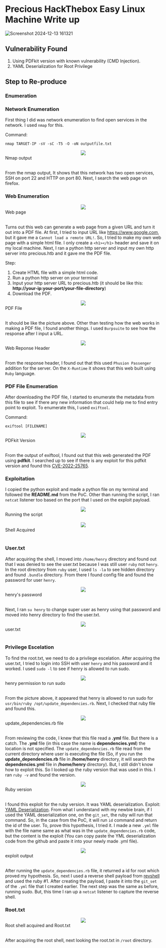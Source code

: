 # Precious HackThebox Easy Linux Machine Write up

![Screenshot 2024-12-13 161321](https://github.com/user-attachments/assets/bc3311ec-84c3-49b9-9fbe-8f50ae32984f)

## Vulnerability Found
1. Using PDFkit version with known vulnerability (CMD Injection).
2. YAML Deserialization for Root Privilege

## Step to Re-produce

### Enumeration

### Network Enumeration

First thing I did was network enumeration to find open services in the network. I used `nmap` for this.

Command:

    nmap TARGET-IP -sV -sC -T5 -O -oN outputfile.txt

<div align="center">
  <img src="https://github.com/user-attachments/assets/7fbe4c98-63f4-41a2-a82d-2fcabdc0b3da">
</div>
<div>
  Nmap output
</div>
</br>

From the nmap output, It shows that this network has two open services, SSH on port 22 and HTTP on port 80. Next, I search the web page on firefox.

### Web Enumeration

<div align="center">
  <img src="https://github.com/user-attachments/assets/e83c614d-0250-4ec4-bec2-0616155126eb">
</div>
<div>
  Web page
</div>
</br>

Turns out this web can generate a web page from a given URL and turn it out into a PDF file. At first, I tried to input URL like https://www.google.com, but it gave me a `Cannot load a remote URL!`. So, I tried to make my own web page with a simple html file. I only create a `<h1></h1>` header and save it on my local machine. Next, I ran a python http server and input my own http server into precious.htb and it gave me the PDF file.

Step: 
1. Create HTML file with a simple html code.
2. Run a python http server on your terminal
3. Input your http server URL  to precious.htb (it should be like this: **http://your-ip:your-port/your-file-directory**) 
4. Download the PDF.

<div align="center">
  <img src="https://github.com/user-attachments/assets/7a802d20-8950-4f88-ba04-478f64500092">
</div>
<div>
  PDF File
</div>
</br>

It should be like the picture above. Other than testing how the web works in making a PDF file, I found another things. I used `Burpsuite` to see how the response after I input a URL. 

<div align="center">
  <img src="https://github.com/user-attachments/assets/05501f26-6236-4d29-889d-c28fad9f5f00">
</div>
<div>
  Web Reponse Header
</div>
</br>

From the response header, I found out that this used `Phusion Passenger` addition for the server. On the `X-Runtime` it shows that this web built using `Ruby` language.

### PDF File Enumeration

After downloading the PDF file, I started to enumerate the metadata from this file to see if there any new information that could help me to find entry point to exploit. To enumerate this, I used `exiftool`.

Command:

    exiftool [FILENAME]

<div align="center">
  <img src="https://github.com/user-attachments/assets/3e105075-1c22-4382-afaf-afa06eb0ac4a">
</div>
<div>
  PDFkit Version
</div>
</br>

From the output of exiftool, I found out that this web generated the PDF using **pdfkit**. I searched up to see if there is any exploit for this pdfkit version and found this [CVE-2022-25765](https://github.com/nikn0laty/PDFkit-CMD-Injection-CVE-2022-25765).

### Exploitation

I copied the python exploit and made a python file on my terminal and followed the **README.md** from the PoC. Other than running the script, I ran `netcat` listener too based on the port that I used on the exploit payload.

<div align="center">
  <img src="https://github.com/user-attachments/assets/6864f31f-0722-45f6-aa74-49a23b4ba082">
</div>
<div>
  Running the script
</div>
</br>



<div align="center">
  <img src="https://github.com/user-attachments/assets/55039515-9275-4aa8-b389-f29b91e70810">
</div>
<div>
  Shell Acquired
</div>
</br>

### User.txt
After acquiring the shell, I moved into `/home/henry` directory and found out that I was denied to see the user.txt because I was still user `ruby` not `henry`. In the root directory from `ruby` user, I used `ls -la` to see hidden directory and found `.bundle` directory. From there I found config file and found the password for user `henry`.

<div align="center">
  <img src="https://github.com/user-attachments/assets/48162629-5d96-4aad-9e53-f351aa16709d">
</div>
<div>
  henry's password
</div>
</br>

Next, I ran `su henry` to change super user as henry using that password and moved into henry directory to find the user.txt.

<div align="center">
  <img src="https://github.com/user-attachments/assets/905777be-8643-44b9-a307-64b5745315b2">
</div>
<div>
  user.txt
</div>
</br>

### Privilege Escelation

To find the root.txt, we need to do a privilege escelation. After acquiring the user.txt, I tried to login into SSH with user `henry` and his password and it worked. I used `sudo -l` to see if henry is allowed to run sudo. 

<div align="center">
  <img src="https://github.com/user-attachments/assets/62d7a037-6654-46a1-b479-9d5eab7e423a">
</div>
<div>
  henry permission to run sudo
</div>
</br>

From the picture above, it appeared that henry is allowed to run sudo for `usr/bin/ruby /opt/update_dependencies.rb`. Next, I checked that ruby file and found this.

<div align="center">
  <img src="https://github.com/user-attachments/assets/8f91381c-b598-4fe0-b3c9-e5d144008603">
</div>
<div>
  update_dependencies.rb file
</div>
</br>

From reviewing the code, I knew that this file read a **.yml** file. But there is a catch. The **.yml** file (in this case the name is **dependencies.yml**) the location is not specified. The `update_dependencies.rb` file read from the current directory where user is executing the file (So, if you run the **update_dependencies.rb** file in **/home/henry** directory, it will search the **dependencies.yml** file in **/home/henry** directory). But, I still didn't know how to exploit this. So I looked up the ruby version that was used in this. I ran `ruby -v` and found the version.

<div align="center">
  <img src="https://github.com/user-attachments/assets/d35a6d6b-80f7-4d45-9086-fc631462c597">
</div>
<div>
  Ruby version
</div>
</br>

I found this exploit for the ruby version. It was YAML deserialization. Exploit: [YAML Deserialization](https://github.com/swisskyrepo/PayloadsAllTheThings/blob/master/Insecure%20Deserialization/Ruby.md). From what I understand with my newbie brain, if I used the YAML deserialization one, on the `git_set`, the ruby will run that command. So, in the case from the PoC, it will run `id` command and return the id of the user. To, prove this hypothesis, I tried it. I made a new `.yml` file with the file name same as what was in the `update_dependencies.rb` code, but the content is the exploit (You can copy paste the YML deserialization code from the github and paste it into your newly made .yml file).

<div align="center">
  <img src="https://github.com/user-attachments/assets/89634aaf-a429-442b-99b9-da6ceec18c17">
</div>
<div>
  exploit output
</div>
</br>

After running the `update_dependencies.rb` file, it returned a id for root which proved my hypothesis. So, next I used a reverse shell payload from [revshell](https://www.revshells.com/) and used the ruby #1. After creating the payload, I paste it into the `git_set` of the `.yml` file that I created earlier. The next step was the same as before, running sudo. But, this time I ran up a `netcat` listener to capture the reverse shell.

### Root.txt

<div align="center">
  <img src="https://github.com/user-attachments/assets/262869db-37a9-46e9-9859-af2011259bcc">
</div>
<div>
  Root shell acquired and Root.txt
</div>
</br>

After acquiring the root shell, next looking the root.txt in `/root` directory.


